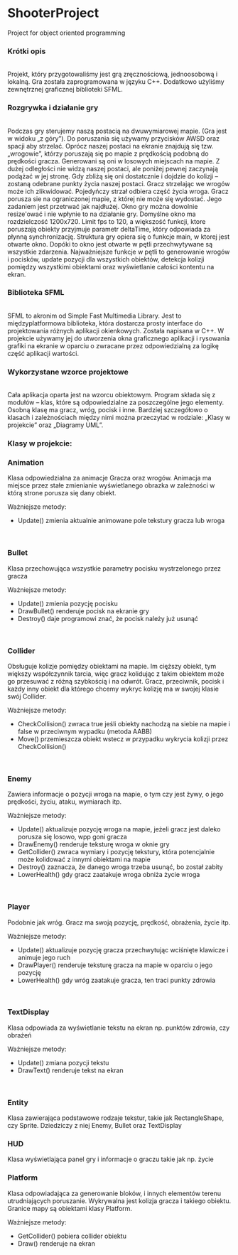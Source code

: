 # ShooterProject
Project for object oriented programming
<br>
<h3>Krótki opis</h3>
<br>
Projekt, który przygotowaliśmy jest grą zręcznościową, jednoosobową i lokalną. Gra została zaprogramowana w języku C++. Dodatkowo użyliśmy zewnętrznej graficznej biblioteki SFML.
<br>
<h3>Rozgrywka i działanie gry</h3>
<br>
Podczas gry sterujemy naszą postacią na dwuwymiarowej mapie. (Gra jest w widoku „z góry”). Do poruszania się używamy przycisków AWSD oraz spacji aby strzelać. Oprócz naszej postaci na ekranie znajdują się tzw. „wrogowie”, którzy poruszają się po mapie z prędkością podobną do prędkości gracza. Generowani są oni w losowych miejscach na mapie. Z dużej odległości nie widzą naszej postaci, ale poniżej pewnej zaczynają podążać w jej stronę. Gdy zbliżą się oni dostatcznie i dojdzie do kolizji – zostaną odebrane punkty życia naszej postaci. Gracz strzelając we wrogów może ich zlikwidować. Pojedyńczy strzał odbiera część życia wroga.
Gracz porusza sie na ograniczonej mapie, z której nie może się wydostać. Jego zadaniem jest przetrwać jak najdłużej. Okno gry można dowolnie resize'ować i nie wpłynie to na działanie gry. Domyślne okno ma rozdzielczość 1200x720. Limit fps to 120, a większość funkcji, ktore poruszają obiekty przyjmuje parametr deltaTime, który odpowiada za płynną synchronizację. Struktura gry opiera się o funkcje main, w ktorej jest otwarte okno. Dopóki to okno jest otwarte w pętli przechwytywane są wszystkie zdarzenia. Najważniejsze funkcje w pętli to generowanie wrogów i pocisków, update pozycji dla wszystkich obiektów, detekcja kolizji pomiędzy wszystkimi obiektami oraz wyświetlanie całości kontentu na ekran.
<br>
<h3>Biblioteka SFML</h3>
<br>
SFML to akronim od Simple Fast Multimedia Library. Jest to międzyplatformowa biblioteka, która dostarcza prosty interface do projektowania różnych aplikacji okienkowych. Została napisana w C++.  W projekcie używamy jej do utworzenia okna graficznego aplikacji i rysowania grafiki na ekranie w oparciu o zwracane przez odpowiedzialną za logikę część aplikacji wartości.
<br>
<h3>Wykorzystane wzorce projektowe</h3>
<br>
Cała aplikacja oparta jest na wzorcu obiektowym. Program składa się z modułów – klas, które są odpowiedzialne za poszczególne jego elementy. Osobną klasę ma gracz, wróg, pocisk i inne. Bardziej szczegółowo o klasach i zależnościach między nimi można przeczytać w rodziale: „Klasy  w projekcie” oraz „Diagramy UML”.
<br>
<h3>Klasy w projekcie: </h3>
<h3>Animation</h3>
Klasa odpowiedzialna za animacje Gracza oraz wrogów. Animacja ma miejsce przez stałe zmienianie wyświetlanego obrazka w zależności w którą strone porusza się dany obiekt.

Ważniejsze metody:
<ul>
  <li>Update() zmienia aktualnie animowane pole tekstury gracza lub wroga</li>
</ul>
<br>
<h3>Bullet</h3>
Klasa przechowująca wszystkie parametry pocisku wystrzelonego przez gracza

Ważniejsze metody: 
<ul>
<li>Update() zmienia pozycję pocisku </li>
<li>DrawBullet() renderuje pocisk na ekranie gry</li>
<li>Destroy() daje programowi znać, że pocisk należy już usunąć </li>
</ul>
<br>
<h3>Collider</h3>
Obsługuje kolizje pomiędzy obiektami na mapie. Im cięższy obiekt, tym większy współczynnik tarcia, więc gracz kolidując
z takim obiektem może go przesuwać z różną szybkością i na odwrót. Gracz, przeciwnik, pocisk i każdy inny obiekt dla którego chcemy wykryc kolizję ma w swojej klasie swój Collider.

Ważniejsze metody: 
<ul>
<li>CheckCollision() zwraca true jeśli obiekty nachodzą na siebie na mapie i false w przeciwnym wypadku (metoda AABB) </li>
<li>Move() przemieszcza obiekt wstecz w przypadku wykrycia kolizji przez CheckCollision()</li>
</ul>
<br>
<h3>Enemy</h3>
Zawiera informacje o pozycji wroga na mapie, o tym czy jest żywy, o jego prędkości, życiu, ataku, wymiarach itp.

Ważniejsze metody: 
<ul>
<li>Update() aktualizuje pozycję wroga na mapie, jeżeli gracz jest daleko porusza się losowo, wpp goni gracza </li>
<li>DrawEnemy() renderuje teksturę wroga w oknie gry </li>
<li>GetCollider() zwraca wymiary i pozycję tekstury, która potencjalnie może kolidować z innymi obiektami na mapie</li>
<li>Destroy() zaznacza, że danego wroga trzeba usunąć, bo został zabity </li>
<li>LowerHealth() gdy gracz zaatakuje wroga obniża życie wroga </li>
</ul>
<br>
<h3>Player</h3>
Podobnie jak wróg. Gracz ma swoją pozycję, prędkość, obrażenia, życie itp.

Ważniejsze metody: 
<ul>
<li>Update() aktualizuje pozycję gracza przechwytując wciśnięte klawicze i animuje jego ruch</li>
<li>DrawPlayer() renderuje teksturę gracza na mapie w oparciu o jego pozycję</li>
<li>LowerHealth() gdy wróg zaatakuje gracza, ten traci punkty zdrowia </li>
</ul>
<br>
<h3>TextDisplay</h3>
Klasa odpowiada za wyświetlanie tekstu na ekran np. punktów zdrowia, czy obrażeń

Ważniejsze metody: 
<ul>
<li>Update() zmiana pozycji tekstu </li> 
<li>DrawText() renderuje tekst na ekran</li>
</ul>
<br>
<h3>Entity</h3>
Klasa zawierająca podstawowe rodzaje tekstur, takie jak RectangleShape, czy Sprite. Dziedziczy z niej Enemy, Bullet oraz TextDisplay
<br>
<h3>HUD</h3>
Klasa wyświetlająca panel gry i informacje o graczu takie jak np. życie
<br>
<h3>Platform</h3>
Klasa odpowiadająca za generowanie bloków, i innych elementów terenu utrudniających poruszanie. Wykrywalna jest kolizja gracza i takiego obiektu. Granice mapy są obiektami klasy Platform.

Ważniejsze metody: 
<ul>
<li>GetCollider() pobiera collider obiektu </li> 
<li>Draw() renderuje na ekran</li>
</ul>
<br>


